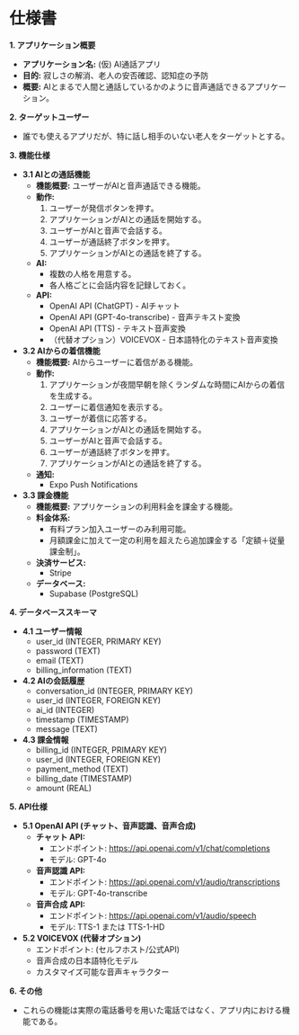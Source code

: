 # 仕様書

**1. アプリケーション概要**

*   **アプリケーション名:** (仮) AI通話アプリ
*   **目的:** 寂しさの解消、老人の安否確認、認知症の予防
*   **概要:** AIとまるで人間と通話しているかのように音声通話できるアプリケーション。

**2. ターゲットユーザー**

*   誰でも使えるアプリだが、特に話し相手のいない老人をターゲットとする。

**3. 機能仕様**

*   **3.1 AIとの通話機能**
    *   **機能概要:** ユーザーがAIと音声通話できる機能。
    *   **動作:**
        1.  ユーザーが発信ボタンを押す。
        2.  アプリケーションがAIとの通話を開始する。
        3.  ユーザーがAIと音声で会話する。
        4.  ユーザーが通話終了ボタンを押す。
        5.  アプリケーションがAIとの通話を終了する。
    *   **AI:**
        *   複数の人格を用意する。
        *   各人格ごとに会話内容を記録しておく。
    *   **API:**
        *   OpenAI API (ChatGPT) - AIチャット
        *   OpenAI API (GPT-4o-transcribe) - 音声テキスト変換
        *   OpenAI API (TTS) - テキスト音声変換
        *   （代替オプション）VOICEVOX - 日本語特化のテキスト音声変換
*   **3.2 AIからの着信機能**
    *   **機能概要:** AIからユーザーに着信がある機能。
    *   **動作:**
        1.  アプリケーションが夜間早朝を除くランダムな時間にAIからの着信を生成する。
        2.  ユーザーに着信通知を表示する。
        3.  ユーザーが着信に応答する。
        4.  アプリケーションがAIとの通話を開始する。
        5.  ユーザーがAIと音声で会話する。
        6.  ユーザーが通話終了ボタンを押す。
        7.  アプリケーションがAIとの通話を終了する。
    *   **通知:**
        *   Expo Push Notifications
*   **3.3 課金機能**
    *   **機能概要:** アプリケーションの利用料金を課金する機能。
    *   **料金体系:**
        *   有料プラン加入ユーザーのみ利用可能。
        *   月額課金に加えて一定の利用を超えたら追加課金する「定額＋従量課金制」。
    *   **決済サービス:**
        *   Stripe
    *   **データベース:**
        *   Supabase (PostgreSQL)

**4. データベーススキーマ**

*   **4.1 ユーザー情報**
    *   user_id (INTEGER, PRIMARY KEY)
    *   password (TEXT)
    *   email (TEXT)
    *   billing_information (TEXT)
*   **4.2 AIの会話履歴**
    *   conversation_id (INTEGER, PRIMARY KEY)
    *   user_id (INTEGER, FOREIGN KEY)
    *   ai_id (INTEGER)
    *   timestamp (TIMESTAMP)
    *   message (TEXT)
*   **4.3 課金情報**
    *   billing_id (INTEGER, PRIMARY KEY)
    *   user_id (INTEGER, FOREIGN KEY)
    *   payment_method (TEXT)
    *   billing_date (TIMESTAMP)
    *   amount (REAL)

**5. API仕様**

*   **5.1 OpenAI API (チャット、音声認識、音声合成)**
    *   **チャット API:**
        *   エンドポイント: https://api.openai.com/v1/chat/completions
        *   モデル: GPT-4o
    *   **音声認識 API:**
        *   エンドポイント: https://api.openai.com/v1/audio/transcriptions
        *   モデル: GPT-4o-transcribe
    *   **音声合成 API:**
        *   エンドポイント: https://api.openai.com/v1/audio/speech
        *   モデル: TTS-1 または TTS-1-HD
*   **5.2 VOICEVOX (代替オプション)**
    *   エンドポイント: (セルフホスト/公式API)
    *   音声合成の日本語特化モデル
    *   カスタマイズ可能な音声キャラクター

**6. その他**

*   これらの機能は実際の電話番号を用いた電話ではなく、アプリ内における機能である。

